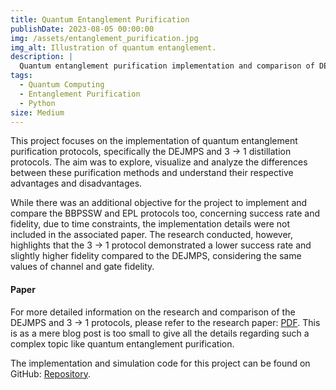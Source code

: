 ```yaml
---
title: Quantum Entanglement Purification
publishDate: 2023-08-05 00:00:00
img: /assets/entanglement_purification.jpg
img_alt: Illustration of quantum entanglement.
description: |
  Quantum entanglement purification implementation and comparison of DEJMPS and 3 → 1 protocols.
tags:
  - Quantum Computing
  - Entanglement Purification
  - Python
size: Medium
---
```


This project focuses on the implementation of quantum entanglement purification protocols, specifically the DEJMPS and 3 → 1 distillation protocols. The aim was to explore, visualize and analyze the differences between these purification methods and understand their respective advantages and disadvantages.

While there was an additional objective for the project to implement and compare the BBPSSW and EPL protocols too, concerning success rate and fidelity, due to time constraints, the implementation details were not included in the associated paper. The research conducted, however, highlights that the 3 → 1 protocol demonstrated a lower success rate and slightly higher fidelity compared to the DEJMPS, considering the same values of channel and gate fidelity.

#### Paper

For more detailed information on the research and comparison of the DEJMPS and 3 → 1 protocols, please refer to the research paper: [PDF](/assets/entanglement-purification.pdf). This is as a mere blog post is too small to give all the details regarding such a complex topic like quantum entanglement purification.

The implementation and simulation code for this project can be found on GitHub: [Repository](https://github.com/Jurkyy/entanglement-purification).
